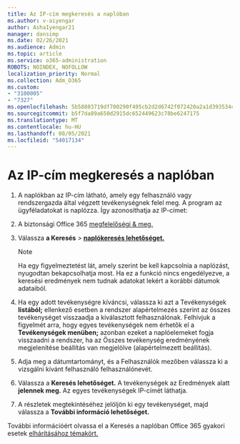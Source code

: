 ```yaml
---
title: Az IP-cím megkeresés a naplóban
ms.author: v-aiyengar
author: AshaIyengar21
manager: dansimp
ms.date: 02/26/2021
ms.audience: Admin
ms.topic: article
ms.service: o365-administration
ROBOTS: NOINDEX, NOFOLLOW
localization_priority: Normal
ms.collection: Adm_O365
ms.custom:
- "3100005"
- "7327"
ms.openlocfilehash: 5b58803719df700290f495cb2d2d6742f072420a2a1d393534ca165bb5a14fbb
ms.sourcegitcommit: b5f7da89a650d2915dc652449623c78be6247175
ms.translationtype: MT
ms.contentlocale: hu-HU
ms.lasthandoff: 08/05/2021
ms.locfileid: "54017134"
---
```

# <a name="find-the-ip-address-in-audit-log"></a>Az IP-cím megkeresés a naplóban

1. A naplókban az IP-cím látható, amely egy felhasználó vagy rendszergazda által végzett tevékenységnek felel meg. A program az ügyféladatokat is naplózza. Így azonosíthatja az IP-címet:

1. A biztonsági Office 365 [megfelelőségi & meg.](https://go.microsoft.com/fwlink/p/?linkid=2077143)
1. Válassza **a Keresés**  >  **[naplókeresés lehetőséget.](https://go.microsoft.com/fwlink/?linkid=2103759)**
    > [!NOTE]
    > Ha egy figyelmeztetést lát, amely szerint be kell kapcsolnia a naplózást, nyugodtan bekapcsolhatja most. Ha ez a funkció nincs engedélyezve, a keresési eredmények nem tudnak adatokat lekért a korábbi dátumok adataiból.
1. Ha egy adott tevékenységre kíváncsi, válassza ki azt a Tevékenységek **listából;** ellenkező esetben a rendszer alapértelmezés szerint az összes tevékenységet visszaadja a kiválasztott felhasználónak. Felhívjuk a figyelmét arra, hogy egyes tevékenységek nem érhetők el a **Tevékenységek menüben;** azonban ezeket a naplóelemeket  fogja visszaadni a rendszer, ha az Összes tevékenység eredményének megjelenítése beállítás van megjelölve (alapértelmezett beállítás).
1. Adja meg a dátumtartományt, és a Felhasználók mezőben válassza ki a vizsgálni kívánt felhasználó felhasználónevét. 
1. Válassza a **Keresés lehetőséget.** A tevékenységek az Eredmények alatt **jelennek meg.** Az egyes tevékenységek IP-címét láthatja.
1. A részletek megtekintéséhez jelöljön ki egy tevékenységet, majd válassza a **További információ lehetőséget.**

További információért olvassa el a Keresés a naplóban Office 365 gyakori esetek [elhárításához témakört.](https://go.microsoft.com/fwlink/?linkid=2103944)